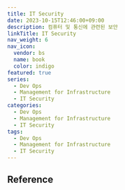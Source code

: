 ```yaml
---
title: IT Security
date: 2023-10-15T12:46:00+09:00
description: 컴퓨터 및 통신에 관련된 보안
linkTitle: IT Security
nav_weight: 6
nav_icon:
  vendor: bs
  name: book
  color: indigo
featured: true
series:
  - Dev Ops
  - Management for Infrastructure
  - IT Security
categories:
  - Dev Ops
  - Management for Infrastructure
  - IT Security
tags:
  - Dev Ops
  - Management for Infrastructure
  - IT Security
---
```


## Reference
